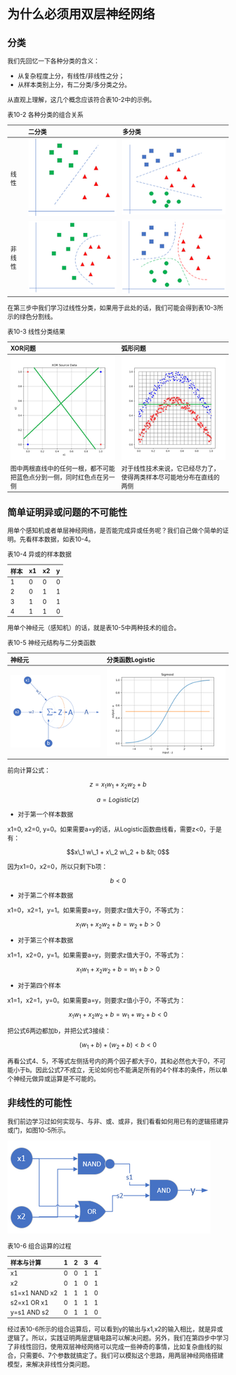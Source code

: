 # 为什么必须用双层神经网络

## 分类

我们先回忆一下各种分类的含义：

* 从复杂程度上分，有线性/非线性之分；
* 从样本类别上分，有二分类/多分类之分。

从直观上理解，这几个概念应该符合表10-2中的示例。

表10-2 各种分类的组合关系

|  | 二分类 | 多分类 |
| :--- | :--- | :--- |
| 线性 | ![](../.gitbook/assets/image%20%28208%29.png)  | ![](../.gitbook/assets/image%20%28197%29.png)  |
| 非线性 | ![](../.gitbook/assets/image%20%28212%29.png)  | ![](../.gitbook/assets/image%20%28203%29.png)  |

在第三步中我们学习过线性分类，如果用于此处的话，我们可能会得到表10-3所示的绿色分割线。

表10-3 线性分类结果

| XOR问题 | 弧形问题 |
| :--- | :--- |
| ![](../.gitbook/assets/image%20%28215%29.png)  | ![](../.gitbook/assets/image%20%28207%29.png)  |
| 图中两根直线中的任何一根，都不可能把蓝色点分到一侧，同时红色点在另一侧 | 对于线性技术来说，它已经尽力了，使得两类样本尽可能地分布在直线的两侧 |

## 简单证明异或问题的不可能性

用单个感知机或者单层神经网络，是否能完成异或任务呢？我们自己做个简单的证明。先看样本数据，如表10-4。

表10-4 异或的样本数据

| 样本 | x1 | x2 | y |
| :--- | :--- | :--- | :--- |
| 1 | 0 | 0 | 0 |
| 2 | 0 | 1 | 1 |
| 3 | 1 | 0 | 1 |
| 4 | 1 | 1 | 0 |

用单个神经元（感知机）的话，就是表10-5中两种技术的组合。

表10-5 神经元结构与二分类函数

| 神经元 | 分类函数Logistic |
| :--- | :--- |
| ![](../.gitbook/assets/image%20%28213%29.png)  | ![](../.gitbook/assets/image%20%28201%29.png)  |

前向计算公式：

$$z = x_1 w_1 + x_2 w_2 + b \tag{1}$$

$$a = Logistic(z) \tag{2}$$

* 对于第一个样本数据

x1=0, x2=0, y=0。如果需要a=y的话，从Logistic函数曲线看，需要z&lt;0，于是有：

$$x\_1 w\_1 + x\_2 w\_2 + b &lt; 0$$

因为x1=0，x2=0，所以只剩下b项：

$$b <0 \tag{3}$$

* 对于第二个样本数据

x1=0，x2=1，y=1。如果需要a=y，则要求z值大于0，不等式为：

$$x_1w_1 + x_2w_2+b=w_2+b > 0 \tag{4}$$

* 对于第三个样本数据

x1=1，x2=0，y=1。如果需要a=y，则要求z值大于0，不等式为：

$$x_1w_1 + x_2w_2+b=w_1+b > 0 \tag{5}$$

* 对于第四个样本

x1=1，x2=1，y=0。如果需要a=y，则要求z值小于0，不等式为：

$$x_1w_1 + x_2w_2+b=w_1 + w_2+b < 0 \tag{6}$$

把公式6两边都加b，并把公式3接续：

$$(w_1 + b) + (w_2 + b) < b < 0 \tag{7}$$

再看公式4、5，不等式左侧括号内的两个因子都大于0，其和必然也大于0，不可能小于b。因此公式7不成立，无论如何也不能满足所有的4个样本的条件，所以单个神经元做异或运算是不可能的。

## 非线性的可能性

我们前边学习过如何实现与、与非、或、或非，我们看看如何用已有的逻辑搭建异或门，如图10-5所示。

![&#x56FE;10-5 &#x7528;&#x57FA;&#x672C;&#x903B;&#x8F91;&#x5355;&#x5143;&#x642D;&#x5EFA;&#x5F02;&#x6216;&#x8FD0;&#x7B97;&#x5355;&#x5143;](../.gitbook/assets/image%20%28204%29.png)

表10-6 组合运算的过程

| 样本与计算 | 1 | 2 | 3 | 4 |
| :--- | :--- | :--- | :--- | :--- |
| x1 | 0 | 0 | 1 | 1 |
| x2 | 0 | 1 | 0 | 1 |
| s1=x1 NAND x2 | 1 | 1 | 1 | 0 |
| s2=x1 OR x1 | 0 | 1 | 1 | 1 |
| y=s1 AND s2 | 0 | 1 | 1 | 0 |

经过表10-6所示的组合运算后，可以看到y的输出与x1,x2的输入相比，就是异或逻辑了。所以，实践证明两层逻辑电路可以解决问题。另外，我们在第四步中学习了非线性回归，使用双层神经网络可以完成一些神奇的事情，比如复杂曲线的拟合，只需要6、7个参数就搞定了。我们可以模拟这个思路，用两层神经网络搭建模型，来解决非线性分类问题。

